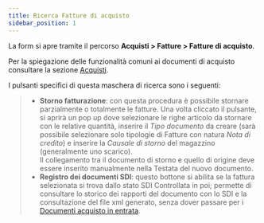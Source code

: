```yaml
---
title: Ricerca Fatture di acquisto
sidebar_position: 1
---
```


La form si apre tramite il percorso **Acquisti > Fatture > Fatture di acquisto**.

Per la spiegazione delle funzionalità comuni ai documenti di acquisto consultare la sezione [Acquisti](/docs/purchase/purchases-intro).

I pulsanti specifici di questa maschera di ricerca sono i seguenti:

> - **Storno fatturazione**: con questa procedura è possibile stornare parzialmente o totalmente le fatture. Una volta cliccato il pulsante, si aprirà un pop up dove selezionare le righe articolo da stornare con le relative quantità, inserire il *Tipo documento* da creare (sarà possibile selezionare solo tipologie di Fatture con natura *Nota di credito*) e inserire la *Causale di storno* del magazzino (generalmente uno scarico).    
Il collegamento tra il documento di storno e quello di origine deve essere inserito manualmente nella Testata del nuovo documento.  
> - **Registro dei documenti SDI**: questo bottone si abilita se la fattura selezionata si trova dallo stato SDI Controllata in poi; permette di consultare lo storico dei rapporti del documento con lo SDI e la consultazione del file xml generato, senza dover passare per i [Documenti acquisto in entrata](/docs/finance-area/sdi-documents/incoming-purchase-documents).